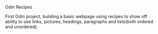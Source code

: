 Odin Recipes

First Odin project, building a basic webpage using recipes to show off ability to use links, pictures, headings, paragraphs and lists(both ordered and unordered).

